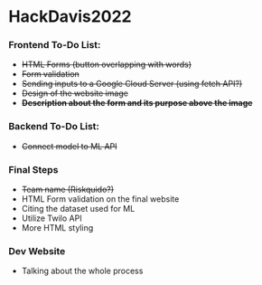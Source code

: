 # HackDavis2022

### Frontend To-Do List:
- ~~HTML Forms (button overlapping with words)~~ 
- ~~Form validation~~
- ~~Sending inputs to a Google Cloud Server (using fetch API?)~~
- ~~Design of the website image~~
- ~~**Description about the form and its purpose above the image**~~

### Backend To-Do List:
- ~~Connect model to ML API~~

### Final Steps
- ~~Team name (Riskquido?)~~
- HTML Form validation on the final website
- Citing the dataset used for ML
- Utilize Twilo API
- More HTML styling

###  Dev Website 
- Talking about the whole process
